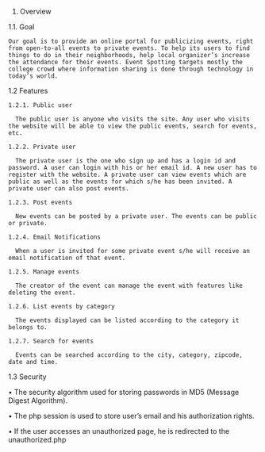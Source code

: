 1. Overview

  1.1. Goal
  
    Our goal is to provide an online portal for publicizing events, right from open-to-all events to private events. To help its users to find things to do in their neighborhoods, help local organizer’s increase the attendance for their events. Event Spotting targets mostly the college crowd where information sharing is done through technology in today’s world.

  1.2 Features
    
    1.2.1. Public user
    
      The public user is anyone who visits the site. Any user who visits the website will be able to view the public events, search for events, etc.
    
    1.2.2. Private user
    
      The private user is the one who sign up and has a login id and password. A user can login with his or her email id. A new user has to register with the website. A private user can view events which are public as well as the events for which s/he has been invited. A private user can also post events.
    
    1.2.3. Post events
    
      New events can be posted by a private user. The events can be public or private.
    
    1.2.4. Email Notifications
    
      When a user is invited for some private event s/he will receive an email notification of that event.
    
    1.2.5. Manage events
    
      The creator of the event can manage the event with features like deleting the event.
    
    1.2.6. List events by category
    
      The events displayed can be listed according to the category it belongs to.
    
    1.2.7. Search for events
    
      Events can be searched according to the city, category, zipcode, date and time.

1.3 Security

  • The security algorithm used for storing passwords in MD5 (Message Digest Algorithm).
  
  • The php session is used to store user’s email and his authorization rights.
  
  • If the user accesses an unauthorized page, he is redirected to the unauthorized.php
